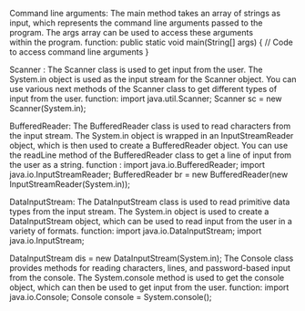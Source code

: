 Command line arguments: The main method takes an array of strings as input, which represents the command line arguments passed to the program. The args array can be used to access these arguments within the program.
function:
public static void main(String[] args) {
   // Code to access command line arguments
}

Scanner : The Scanner class is used to get input from the user. The System.in object is used as the input stream for the Scanner object. You can use various next methods of the Scanner class to get different types of input from the user.
function:
import java.util.Scanner;
Scanner sc = new Scanner(System.in);


BufferedReader: The BufferedReader class is used to read characters from the input stream. The System.in object is wrapped in an InputStreamReader object, which is then used to create a BufferedReader object. You can use the readLine method of the BufferedReader class to get a line of input from the user as a string.
function :
import java.io.BufferedReader;
import java.io.InputStreamReader;
BufferedReader br = new BufferedReader(new InputStreamReader(System.in));


DataInputStream: The DataInputStream class is used to read primitive data types from the input stream. The System.in object is used to create a DataInputStream object, which can be used to read input from the user in a variety of formats.
function:
import java.io.DataInputStream;
import java.io.InputStream;

DataInputStream dis = new DataInputStream(System.in);
The Console class provides methods for reading characters, lines, and password-based input from the console. The System.console method is used to get the console object, which can then be used to get input from the user.
function:
import java.io.Console;
Console console = System.console();
